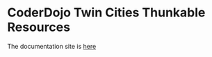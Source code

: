 # CoderDojo Twin Cities Thunkable Resources

The documentation site is [here](http://www.coderdojotc.org/thunkable/)
